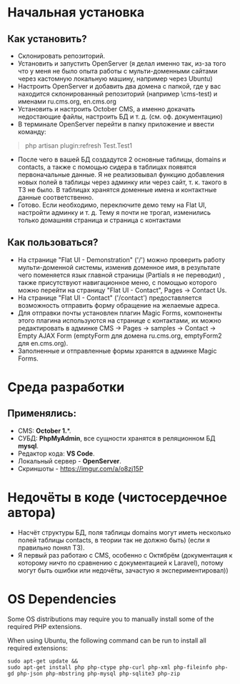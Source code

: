 # Начальная установка
## Как установить?
* Склонировать репозиторий.
* Установить и запустить OpenServer (я делал именно так, из-за того что у меня не было опыта работы с мульти-доменными сайтами через кастомную локальную машину, например через Ubuntu)
* Настроить OpenServer и добавить два домена с папкой, где у вас находится склонированный репозиторий (например \cms-test) и именами ru.cms.org, en.cms.org
* Установить и настроить October CMS, а именно докачать недостающие файлы, настроить БД и т. д. (см. оф. документацию)
* В терминале OpenServer перейти в папку приложение и ввести команду:
> php artisan plugin:refresh Test.Test1
* После чего в вашей БД создадутся 2 основные таблицы, domains и contacts, а также с помощью сидера в таблицах появятся первоначальные данные. Я не реализовывал функцию добавления новых полей в таблицы через админку или через сайт, т. к. такого в ТЗ не было. В таблицах хранятся доменные имена и контактные данные соответственно. 
* Готово. Если необходимо, переключите демо тему на Flat UI, настройти админку и т. д. Тему я почти не трогал, изменились только домашняя страница и страница с контактами
## Как пользоваться?
- На странице "Flat UI - Demonstration" ('/') можно проверить работу мульти-доменной системы, изменив доменное имя, в результате чего поменяется язык главной страницы (Partials я не переводил) , также присутствуют навигационное меню, с помощью которого можно перейти на страницу "Flat UI - Contact", Pages -> Contact Us.
- На странице "Flat UI - Contact" ('/contact') предоставляется возможность отправить форму обращение на желаемые адреса. 
- Для отправки почты установлен плагин Magic Forms, компоненты этого плагина используются на странице с контактами, их можно редактировать в админке CMS -> Pages -> samples -> Contact -> Empty AJAX Form (emptyForm для домена ru.cms.org, emptyForm2 для en.cms.org).
- Заполненные и отправленные формы хранятся в админке Magic Forms.
# Среда разработки
## Применялись:
- CMS: **October 1.***.
- СУБД: **PhpMyAdmin**, все сущности хранятся в реляционном БД **mysql**.
- Редактор кода: **VS Code**.
- Локальный cервер - **OpenServer**.
- Скриншоты - https://imgur.com/a/o8zj15P
# Недочёты в коде (чистосердечное автора)
- Насчёт структуры БД, поля таблицы domains могут иметь несколько полей таблицы contacts, в теории так не должно быть) (если я правильно понял ТЗ).
- Я первый раз работаю с CMS, особенно с Октябрём (документация к которому ничто по сравнению с документацией к Laravel), потому могут быть ошибки или недочёты, зачастую я экспериментировал))

# OS Dependencies

Some OS distributions may require you to manually install some of the required PHP extensions.

When using Ubuntu, the following command can be run to install all required extensions:

    sudo apt-get update &&
    sudo apt-get install php php-ctype php-curl php-xml php-fileinfo php-gd php-json php-mbstring php-mysql php-sqlite3 php-zip
